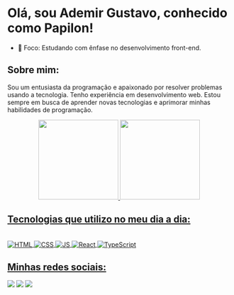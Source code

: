 # Olá, sou Ademir Gustavo, conhecido como Papilon!

- 🔭 Foco: Estudando com ênfase no desenvolvimento front-end.

## Sobre mim:
Sou um entusiasta da programação e apaixonado por resolver problemas usando a tecnologia. Tenho experiência em desenvolvimento web. Estou sempre em busca de aprender novas tecnologias e aprimorar minhas habilidades de programação.

<div align="center">
  <a href="https://github.com/papilon087">
  <img height="180em" src="https://github-readme-stats.vercel.app/api?username=papilon087&show_icons=true&theme=dracula&include_all_commits=true&count_private=true"/>
  <img height="180em" src="https://github-readme-stats.vercel.app/api/top-langs/?username=papilon087&layout=compact&langs_count=7&theme=dracula"/>
</div>

## Tecnologias que utilizo no meu dia a dia:
<div style="display: inline_block"><br>
   <img align="center" alt="HTML" src="https://img.shields.io/badge/HTML5-E34F26?style=for-the-badge&logo=html5&logoColor=white">
   <img align="center" alt="CSS"  src="https://img.shields.io/badge/CSS3-1572B6?style=for-the-badge&logo=css3&logoColor=white">
   <img align="center" alt="JS"   src="https://img.shields.io/badge/JavaScript-323330?style=for-the-badge&logo=javascript&logoColor=F7DF1E">
   <img align="center" alt="React" src="https://img.shields.io/badge/React-20232A?style=for-the-badge&logo=react&logoColor=61DAFB">
   <img align="center" alt="TypeScript" src="https://img.shields.io/badge/TypeScript-007ACC?style=for-the-badge&logo=typescript&logoColor=white">
</div>

## Minhas redes sociais:
<div>
  <a href="ademirgus@gmail.com"><img src="https://img.shields.io/badge/Gmail-D14836?style=for-the-badge&logo=gmail&logoColor=white" target="_blank"></a>
  <a href="https://mobile.twitter.com/GustavoAG012"><img src="https://img.shields.io/badge/Twitter-1DA1F2?style=for-the-badge&logo=twitter&logoColor=white" target="_blank"></a>
  <a href="https://www.linkedin.com/in/ademir-gustavo-3208931a4/"><img src="https://img.shields.io/badge/LinkedIn-0077B5?style=for-the-badge&logo=linkedin&logoColor=white" target="_blank"></a>
</div>

